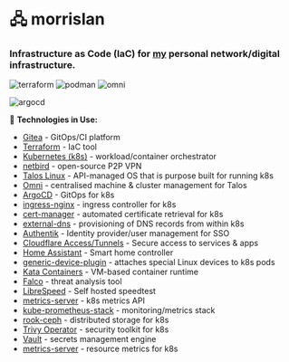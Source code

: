 # 🖧 morrislan

### Infrastructure as Code (IaC) for [my](https://maxmorris.io) personal network/digital infrastructure.
![terraform](https://git.morrislan.net/MorrisLAN/morrislan/actions/workflows/terraform.yml/badge.svg?branch=prod)
![podman](https://git.morrislan.net/MorrisLAN/morrislan/actions/workflows/podman.yml/badge.svg?branch=prod)
![omni](https://git.morrislan.net/MorrisLAN/morrislan/actions/workflows/omni.yml/badge.svg?branch=prod)

![argocd](https://argocd.morrislan.net/api/badge?name=argocd&showAppName=true)


🔧 **Technologies in Use:**

- [Gitea](https://about.gitea.com/) - GitOps/CI platform
- [Terraform](https://www.terraform.io/) - IaC tool
- [Kubernetes (k8s)](https://kubernetes.io/) - workload/container orchestrator
- [netbird](https://netbird.io/) - open-source P2P VPN
- [Talos Linux](https://www.talos.dev/) - API-managed OS that is purpose built for running k8s
- [Omni](https://omni.siderolabs.com/) - centralised machine & cluster management for Talos
- [ArgoCD](https://argo-cd.readthedocs.io/en/stable/) - GitOps for k8s
- [ingress-nginx](https://github.com/kubernetes/ingress-nginx) - ingress controller for k8s
- [cert-manager](https://cert-manager.io/) - automated certificate retrieval for k8s
- [external-dns](https://kubernetes-sigs.github.io/external-dns/v0.14.0/) - provisioning of DNS records from within k8s
- [Authentik](https://goauthentik.io/) - Identity provider/user management for SSO
- [Cloudflare Access/Tunnels](https://www.cloudflare.com/en-gb/zero-trust/products/access/) - Secure access to services & apps
- [Home Assistant](https://www.home-assistant.io/) - Smart home controller
- [generic-device-plugin](https://github.com/squat/generic-device-plugin) - attaches special Linux devices to k8s pods
- [Kata Containers](https://katacontainers.io/) - VM-based container runtime
- [Falco](https://falco.org/) - threat analysis tool
- [LibreSpeed](https://github.com/librespeed/speedtest) - Self hosted speedtest
- [metrics-server](https://github.com/kubernetes-sigs/metrics-server) - k8s metrics API
- [kube-prometheus-stack](https://github.com/prometheus-community/helm-charts/tree/main/charts/kube-prometheus-stack) - monitoring/metrics stack
- [rook-ceph](https://rook.io/) - distributed storage for k8s
- [Trivy Operator](https://github.com/aquasecurity/trivy-operator) - security toolkit for k8s
- [Vault](https://www.vaultproject.io/) - secrets management engine
- [metrics-server](https://kubernetes-sigs.github.io/metrics-server/) - resource metrics for k8s